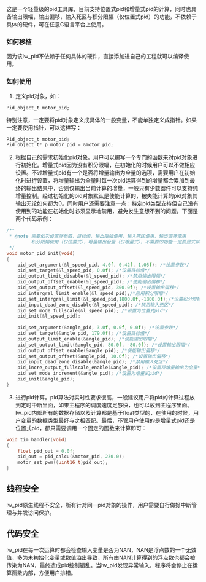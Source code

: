 这是一个轻量级的pid工具库，目前支持位置式pid和增量式pid的计算，同时也具备输出限幅，输出偏移，输入死区与积分限幅（仅位置式pid）的功能，不依赖于具体的硬件，可在任意C语言平台上使用。

### 如何移植

因为该lw_pid不依赖于任何具体的硬件，直接添加进自己的工程就可以编译使用。

### 如何使用

1. 定义pid对象，如：

`Pid_object_t motor_pid;`

特别注意，一定要将pid对象定义成具体的一般变量，不能单独定义成指针。如果一定要使用指针，可以这样写：

```c
Pid_object_t motor_pid;
Pid_object_t* p_motor_pid = &motor_pid;
```



2. 根据自己的需求初始化pid对象。用户可以编写一个专门的函数来对pid对象进行初始化。增量式pid因为没有积分限幅，在初始化的时候用户可以不做相应设置。不过增量式pid有一个是否将增量输出为全量的选项，需要用户在初始化时进行设置，将增量输出为全量时每一次pid运算得到的增量都会累加到最终的输出结果中，否则仅输出当前计算的增量，一般只有少数器件可以支持纯增量控制。经过初始化的pid对象默认是使能计算的，被失能计算的pid对象其输出无论如何都为0。同时用户还需要注意一点：特定pid类型支持但自己没有使用到的功能在初始化时必须显示地禁用，避免发生意想不到的问题。下面是两个代码示例：

```c
/**
 * @note 需要依次设置好参数，目标值，输出限幅使用，输入死区使用，输出偏移使用
		 积分限幅使用（仅位置式），增量输出全量（仅增量式），不需要的功能一定要显式禁用，避免意外
 */
void motor_pid_init(void)
{
	pid_set_argument(&l_speed_pid, 4.0f, 0.42f, 1.05f); /*设置参数*/
	pid_set_target(&l_speed_pid, 0.0f); /*设置目标值*/
	pid_output_limit_disable(&l_speed_pid); /*禁用输出限幅*/
	pid_output_offset_enable(&l_speed_pid); /*使能输出偏移*/
	pid_set_output_offset(&l_speed_pid, 300.0f); /*设置输出偏移*/
	pid_intergral_limit_enable(&l_speed_pid);/*启用积分限幅*/
	pid_set_intergral_limit(&l_speed_pid,1800.0f,-1800.0f);/*设置积分限幅*/
	pid_input_dead_zone_disable(&l_speed_pid); /*禁用输入死区*/
	pid_set_mode_fullscale(&l_speed_pid); /*设置为位置式pid*/
	pid_init(&l_speed_pid);
	
	pid_set_argument(&angle_pid, 3.0f, 0.0f, 0.0f); /*设置参数*/
	pid_set_target(&angle_pid, 179.0f); /*设置目标值*/
	pid_output_limit_enable(&angle_pid); /*使能输出限幅*/
	pid_set_output_limit(&angle_pid, 80.0f, -80.0f); /*设置输出限幅*/
	pid_output_offset_enable(&angle_pid); /*使能输出偏移*/
	pid_set_output_offset(&angle_pid, 10.0f); /*设置输出偏移*/
	pid_input_dead_zone_disable(&angle_pid); /*禁用输入死区*/
	pid_incre_output_fullscale_enable(&angle_pid); /*设置将增量输出为全量*/
	pid_set_mode_increment(&angle_pid); /*设置为增量式pid*/
	pid_init(&angle_pid);
}
```



3. 进行pid计算。pid算法对实时性要求很高，一般建议用户将pid的计算过程放到定时中断里面，如果主程序的调度速度足够快，也可以放到主程序里面。lw_pid内部所有的数据存储以及计算都是基于float类型的，在使用的时候，用户变量的数据类型最好与之相匹配。最后，不管用户使用的是增量式pid还是位置式pid，都只需要调用一个固定的函数来计算即可：

```c
void tim_handler(void)
{
    float pid_out = 0.0f;
	pid_out = pid_calcu(&motor_pid, 230.0);
    motor_set_pwm((uint16_t)pid_out);
}
```



## 线程安全

lw_pid原生线程不安全，所有针对同一pid对象的操作，用户需要自行做好中断管理与并发访问保护。



## 代码安全

lw_pid在每一次运算时都会检查输入变量是否为NAN，NAN是浮点数的一个无效值，多为未初始化变量或数值溢出导致，所有由NAN计算得到的浮点数也都会被传染为NAN，最终造成pid控制错乱。当lw_pid发现异常输入，程序将会停止在运算函数内部，方便用户排错。
